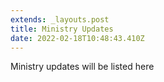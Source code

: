 ```yaml
---
extends: _layouts.post
title: Ministry Updates
date: 2022-02-18T10:48:43.410Z
---
```

Ministry updates will be listed here
